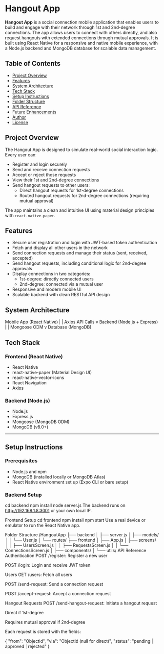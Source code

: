 # Hangout App

**Hangout App** is a social connection mobile application that enables users to build and engage with their network through 1st and 2nd-degree connections. The app allows users to connect with others directly, and also request hangouts with extended connections through mutual approvals. It is built using React Native for a responsive and native mobile experience, with a Node.js backend and MongoDB database for scalable data management.


## Table of Contents

- [Project Overview](#project-overview)
- [Features](#features)
- [System Architecture](#system-architecture)
- [Tech Stack](#tech-stack)
- [Setup Instructions](#setup-instructions)
- [Folder Structure](#folder-structure)
- [API Reference](#api-reference)
- [Future Enhancements](#future-enhancements)
- [Author](#author)
- [License](#license)


## Project Overview

The Hangout App is designed to simulate real-world social interaction logic. Every user can:

- Register and login securely
- Send and receive connection requests
- Accept or reject those requests
- View their 1st and 2nd-degree connections
- Send hangout requests to other users:
  - Direct hangout requests for 1st-degree connections
  - Routed hangout requests for 2nd-degree connections (requiring mutual approval)

The app maintains a clean and intuitive UI using material design principles with `react-native-paper`.


## Features

- Secure user registration and login with JWT-based token authentication
- Fetch and display all other users in the network
- Send connection requests and manage their status (sent, received, accepted)
- Send hangout requests, including conditional logic for 2nd-degree approvals
- Display connections in two categories:
  - 1st-degree: directly connected users
  - 2nd-degree: connected via a mutual user
- Responsive and modern mobile UI
- Scalable backend with clean RESTful API design


## System Architecture

Mobile App (React Native)
|
| Axios API Calls
v
Backend (Node.js + Express)
|
| Mongoose ODM
v
Database (MongoDB)

## Tech Stack

### Frontend (React Native)
- React Native
- react-native-paper (Material Design UI)
- react-native-vector-icons
- React Navigation
- Axios

### Backend (Node.js)
- Node.js
- Express.js
- Mongoose (MongoDB ODM)
- MongoDB (v8.0+)

---

## Setup Instructions

### Prerequisites

- Node.js and npm
- MongoDB (installed locally or MongoDB Atlas)
- React Native environment set up (Expo CLI or bare setup)

### Backend Setup

cd backend
npm install
node server.js
The backend runs on http://192.168.1.8:3001 or your own local IP.

Frontend Setup
cd frontend
npm install
npm start
Use a real device or emulator to run the React Native app.

Folder Structure
/HangoutApp
├── backend
│   ├── server.js
│   ├── models/
│   │   └── User.js
│   └── routes/
├── frontend
│   ├── App.js
│   ├── screens/
│   │   ├── UsersScreen.js
│   │   ├── RequestsScreen.js
│   │   └── ConnectionsScreen.js
│   ├── components/
│   └── utils/
API Reference
Authentication
POST /register: Register a new user

POST /login: Login and receive JWT token

Users
GET /users: Fetch all users

POST /send-request: Send a connection request

POST /accept-request: Accept a connection request

Hangout Requests
POST /send-hangout-request: Initiate a hangout request

Direct if 1st-degree

Requires mutual approval if 2nd-degree

Each request is stored with the fields:

{
  "from": "ObjectId",
  "via": "ObjectId (null for direct)",
  "status": "pending | approved | rejected"
}
